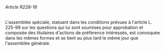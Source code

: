 ###### Article R228-16

L'assemblée spéciale, statuant dans les conditions prévues à l'article L. 225-99 sur les questions qui lui sont soumises pour approbation et composée des titulaires d'actions de préférence intéressés, est convoquée dans les mêmes formes et se tient au plus tard le même jour que l'assemblée générale.

